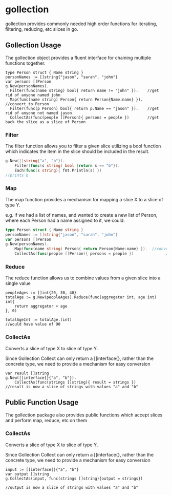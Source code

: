 # gollection
gollection provides commonly needed high order functions for iterating, filtering, reducing, etc slices in go.

## Gollection Usage
The gollection object provides a fluent interface for chaining multiple functions together.

```
type Person struct { Name string }
personNames := []string{"jason", "sarah", "john"}
var persons []Person
g.New(personNames).
  Filter(func(name string) bool{ return name != "john" }).    //get rid of anyone named john
  Map(func(name string) Person{ return Person{Name:name} }).  //convert to Person
  Filter(func(p Person) bool{ return p.Name == "jason" }).    //get rid of anyone not named jason
  CollectAs(func(people []Person){ persons = people })        //get back the slice as a slice of Person
```

### Filter
The filter function allows you to filter a given slice utilizing a bool function which indicates the item in the slice should be included in the result.

```go
g.New([]string{"a", "b"}).
    Filter(func(s string) bool {return s == "b"}).
    Each(func(s string){ fmt.Println(s) })
//prints b
```
### Map
The map function provides a mechanism for mapping a slice X to a slice of type Y.

e.g. if we had a list of names, and wanted to create a new list of Person, where each Person had a name assigned to it, we could:
```go
type Person struct { Name string }
personNames := []string{"jason", "sarah", "john"}
var persons []Person
g.New(personNames).
	Map(func(name string) Person{ return Person{Name:name} }).  //convert to Person
	CollectAs(func(people []Person){ persons = people })			  //get back the slice as a slice of Person
```
### Reduce
The reduce function allows us to combine values from a given slice into a single value
```
peopleAges := []int{20, 30, 40}
totalAge := g.New(peopleAges).Reduce(func(aggregator int, age int) int{
	return aggregator + age
}, 0)

totalAgeInt := totalAge.(int)
//would have value of 90
```

### CollectAs
Converts a slice of type X to slice of type Y.

Since Gollection Collect can only return a []interface{}, rather than the concrete type, we need to provide a mechanism for easy conversion

```
var result []string
g.New([]interface{}{"a", "b"}).
	CollectAs(func(strings []string){ result = strings })
//result is now a slice of strings with values "a" and "b"
```

## Public Function Usage
The gollection package also provides public functions which accept slices and perform map, reduce, etc on them

### CollectAs
Converts a slice of type X to slice of type Y.

Since Gollection Collect can only return a []interface{}, rather than the concrete type, we need to provide a mechanism for easy conversion

```
input := []interface{}{"a", "b"}
var output []string
g.CollectAs(input, func(strings []string){output = strings})

//output is now a slice of strings with values "a" and "b"
```

